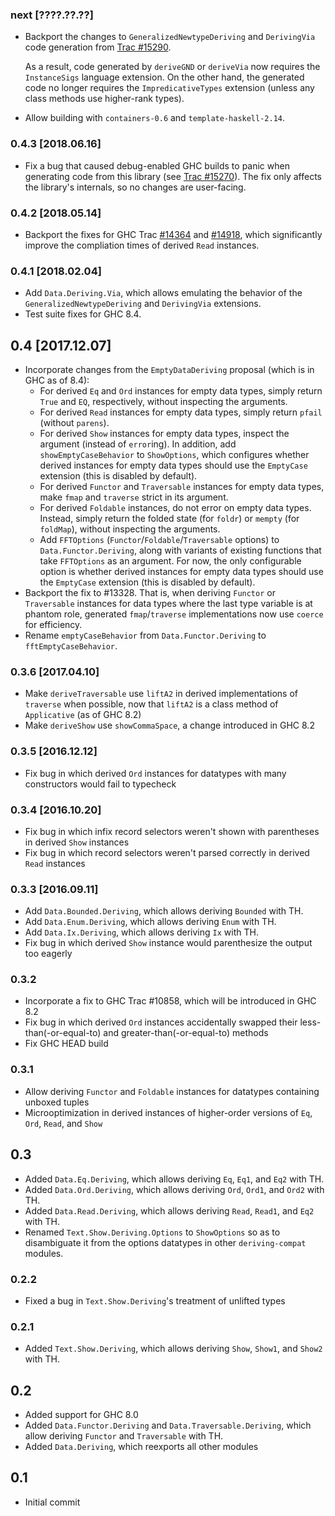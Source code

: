 ### next [????.??.??]
* Backport the changes to `GeneralizedNewtypeDeriving` and `DerivingVia` code
  generation from
  [Trac #15290](https://ghc.haskell.org/trac/ghc/ticket/15290).

  As a result, code generated by `deriveGND` or `deriveVia` now requires the
  `InstanceSigs` language extension. On the other hand, the generated code
  no longer requires the `ImpredicativeTypes` extension (unless any class
  methods use higher-rank types).
* Allow building with `containers-0.6` and `template-haskell-2.14`.

### 0.4.3 [2018.06.16]
* Fix a bug that caused debug-enabled GHC builds to panic when generating
  code from this library (see
  [Trac #15270](https://ghc.haskell.org/trac/ghc/ticket/15270)).
  The fix only affects the library's internals, so no changes are user-facing.

### 0.4.2 [2018.05.14]
* Backport the fixes for GHC Trac
  [#14364](https://ghc.haskell.org/trac/ghc/ticket/14364)
  and
  [#14918](https://ghc.haskell.org/trac/ghc/ticket/14918),
  which significantly improve the compliation times of derived `Read`
  instances.

### 0.4.1 [2018.02.04]
* Add `Data.Deriving.Via`, which allows emulating the behavior of the
  `GeneralizedNewtypeDeriving` and `DerivingVia` extensions.
* Test suite fixes for GHC 8.4.

## 0.4 [2017.12.07]
* Incorporate changes from the `EmptyDataDeriving` proposal (which is in GHC
  as of 8.4):
  * For derived `Eq` and `Ord` instances for empty data types, simply return
    `True` and `EQ`, respectively, without inspecting the arguments.
  * For derived `Read` instances for empty data types, simply return `pfail`
    (without `parens`).
  * For derived `Show` instances for empty data types, inspect the argument
    (instead of `error`ing). In addition, add `showEmptyCaseBehavior` to
    `ShowOptions`, which configures whether derived instances for empty data
    types should use the `EmptyCase` extension (this is disabled by default).
  * For derived `Functor` and `Traversable` instances for empty data
    types, make `fmap` and `traverse` strict in its argument.
  * For derived `Foldable` instances, do not error on empty data types.
    Instead, simply return the folded state (for `foldr`) or `mempty` (for
    `foldMap`), without inspecting the arguments.
  * Add `FFTOptions` (`Functor`/`Foldable`/`Traversable` options) to
    `Data.Functor.Deriving`, along with variants of existing functions that
    take `FFTOptions` as an argument. For now, the only configurable option is
    whether derived instances for empty data types should use the `EmptyCase`
    extension (this is disabled by default).
* Backport the fix to #13328. That is, when deriving `Functor` or
  `Traversable` instances for data types where the last type variable is at
  phantom role, generated `fmap`/`traverse` implementations now use `coerce`
  for efficiency.
* Rename `emptyCaseBehavior` from `Data.Functor.Deriving` to
  `fftEmptyCaseBehavior`.

### 0.3.6 [2017.04.10]
* Make `deriveTraversable` use `liftA2` in derived implementations of
  `traverse` when possible, now that `liftA2` is a class method of
  `Applicative` (as of GHC 8.2)
* Make `deriveShow` use `showCommaSpace`, a change introduced in GHC 8.2

### 0.3.5 [2016.12.12]
* Fix bug in which derived `Ord` instances for datatypes with many constructors
  would fail to typecheck

### 0.3.4 [2016.10.20]
* Fix bug in which infix record selectors weren't shown with parentheses in derived `Show` instances
* Fix bug in which record selectors weren't parsed correctly in derived `Read` instances

### 0.3.3 [2016.09.11]
* Add `Data.Bounded.Deriving`, which allows deriving `Bounded` with TH.
* Add `Data.Enum.Deriving`, which allows deriving `Enum` with TH.
* Add `Data.Ix.Deriving`, which allows deriving `Ix` with TH.
* Fix bug in which derived `Show` instance would parenthesize the output too eagerly

### 0.3.2
* Incorporate a fix to GHC Trac #10858, which will be introduced in GHC 8.2
* Fix bug in which derived `Ord` instances accidentally swapped their less-than(-or-equal-to) and greater-than(-or-equal-to) methods
* Fix GHC HEAD build

### 0.3.1
* Allow deriving `Functor` and `Foldable` instances for datatypes containing unboxed tuples
* Microoptimization in derived instances of higher-order versions of `Eq`, `Ord`, `Read`, and `Show`

## 0.3
* Added `Data.Eq.Deriving`, which allows deriving `Eq`, `Eq1`, and `Eq2` with TH.
* Added `Data.Ord.Deriving`, which allows deriving `Ord`, `Ord1`, and `Ord2` with TH.
* Added `Data.Read.Deriving`, which allows deriving `Read`, `Read1`, and `Eq2` with TH.
* Renamed `Text.Show.Deriving.Options` to `ShowOptions` so as to disambiguate it from the options datatypes in other `deriving-compat` modules.

### 0.2.2
* Fixed a bug in `Text.Show.Deriving`'s treatment of unlifted types

### 0.2.1
* Added `Text.Show.Deriving`, which allows deriving `Show`, `Show1`, and `Show2` with TH.

## 0.2
* Added support for GHC 8.0
* Added `Data.Functor.Deriving` and `Data.Traversable.Deriving`, which allow deriving `Functor` and `Traversable` with TH.
* Added `Data.Deriving`, which reexports all other modules

## 0.1
* Initial commit
